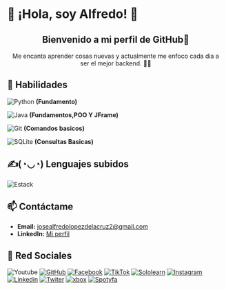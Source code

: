 # 👋 ¡Hola, soy Alfredo! 👻

<div align="center">
  <h2>Bienvenido a mi perfil de GitHub🤖</h2>
  <p>Me encanta aprender cosas nuevas y actualmente me enfoco cada dia a ser el mejor backend. 🎨✨</p>
</div>

## 🌟 Habilidades
![Python](https://skillicons.dev/icons?i=python&theme=dark&perline=15)
**(Fundamento)**

![Java](https://skillicons.dev/icons?i=java&theme=dark&perline=15)
**(Fundamentos,POO Y JFrame)**

![Git](https://skillicons.dev/icons?i=git&theme=dark&perline=15)
**(Comandos basicos)**

![SQLite](https://skillicons.dev/icons?i=sqlite&theme=dark&perline=15)
**(Consultas Basicas)**

## ✍️(◔◡◔) Lenguajes subidos
![Estack](https://github-readme-stats.vercel.app/api/top-langs/?username=AlfreGood20&theme=blue-green)

## 📫 Contáctame
- **Email:** [josealfredolopezdelacruz2@gmail.com](mailto:josealfredolopezdelacruz2@gmail.com)
- **LinkedIn:** [Mi perfil](https://www.linkedin.com/José-Alfredo-López-De-La-Cruz)

## 🤳 Red Sociales
![Youtube](https://img.shields.io/youtube/channel/subscribers/UC_4tAABjsiIy2iQ4IQfV_Yw?style=social&logoSize=auto&link=https%3A%2F%2Fwww.youtube.com%2F%40alfredopro202)
[![GitHub](https://img.shields.io/badge/GitHub-100000?style=for-the-badge&logo=github&logoColor=white)](https://github.com/AlfreGood20)
[![Facebook](https://img.shields.io/badge/Facebook-1877F2?style=for-the-badge&logo=facebook&logoColor=white)](https://www.facebook.com/josealfredo.lopezdelacruz.58?mibextid=ZbWKwL)
[![TikTok](https://img.shields.io/badge/TikTok-000000?style=for-the-badge&logo=tiktok&logoColor=white)](https://www.tiktok.com/@alfredopro20?_t=8sgZBDNAQ3Z&_r=1)
[![Sololearn](https://img.shields.io/badge/-Sololearn-3a464b?style=for-the-badge&logo=Sololearn&logoColor=white)](https://www.sololearn.com/profile/30577356/?ref=app)
[![Instagram](https://img.shields.io/badge/Instagram-E4405F?style=for-the-badge&logo=instagram&logoColor=white)](https://www.instagram.com/by_.alfy)
[![Linkedin](https://img.shields.io/badge/LinkedIn-0077B5?style=for-the-badge&logo=linkedin&logoColor=white)](https://www.linkedin.com/in/jos%C3%A9-alfredo-l%C3%B3pez-de-la-cruz-640276324)
[![Twiter](https://img.shields.io/badge/Twitter-1DA1F2?style=for-the-badge&logo=twitter&logoColor=white)](https://x.com/josealf31400345)
[![xbox](https://img.shields.io/badge/Xbox-107C10?style=for-the-badge&logo=xbox&logoColor=white)](https://www.xbox.com/play/share/friend/EA7QncZUi4)
[![Spotyfa](https://img.shields.io/badge/Spotify-1ED760?&style=for-the-badge&logo=spotify&logoColor=white)](https://open.spotify.com/user/21w5ciecvkjk36a3fpeibzaqi)


>
